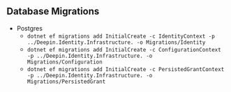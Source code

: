 ## Database Migrations
- Postgres
	- `dotnet ef migrations add InitialCreate -c IdentityContext -p ../Deepin.Identity.Infrastructure. -o Migrations/Identity` 
	- `dotnet ef migrations add InitialCreate -c ConfigurationContext -p ../Deepin.Identity.Infrastructure. -o Migrations/Configuration` 
	- `dotnet ef migrations add InitialCreate -c PersistedGrantContext -p ../Deepin.Identity.Infrastructure. -o Migrations/PersistedGrant` 